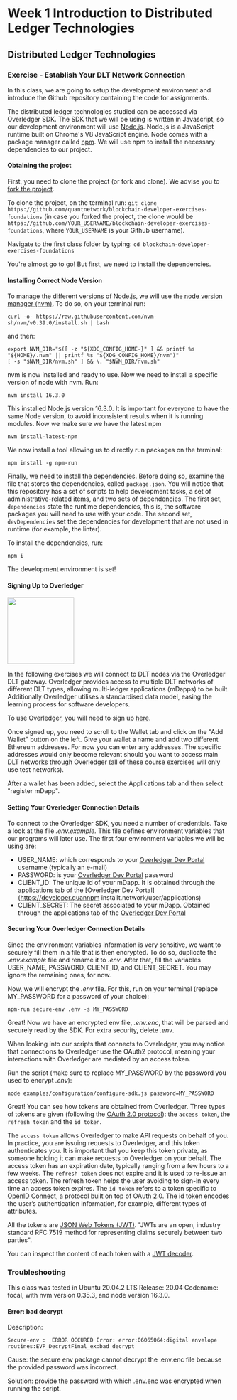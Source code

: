 # Week 1 Introduction to Distributed Ledger Technologies

## Distributed Ledger Technologies

### Exercise - Establish Your DLT Network Connection

In this class, we are going to setup the development environment and introduce the Github repository containing the code for assignments. 

The distributed ledger technologies studied can be accessed via Overledger SDK. The SDK that we will be using is written in Javascript, so our development environment will use [Node.js](https://nodejs.org/en/). Node.js is a JavaScript runtime built on Chrome's V8 JavaScript engine. Node comes with a package manager called [npm](https://www.npmjs.com/). We will use npm to install the necessary dependencies to our project.

#### Obtaining the project
First, you need to clone the project (or fork and clone). We advise you to [fork the project](https://docs.github.com/en/get-started/quickstart/fork-a-repo).

To clone the project, on the terminal run:
`git clone https://github.com/quantnetwork/blockchain-developer-exercises-foundations` (in case you forked the project, the clone would be `https://github.com/YOUR_USERNAME/blockchain-developer-exercises-foundations`, where `YOUR_USERNAME` is your Github username).

Navigate to the first class folder by typing:
`cd blockchain-developer-exercises-foundations`

You're almost go to go! But first, we need to install the dependencies.

#### Installing Correct Node Version

To manage the different versions of Node.js, we will use the [node version manager (nvm)](https://github.com/nvm-sh/nvm). To do so, on your terminal run:

```
curl -o- https://raw.githubusercontent.com/nvm-sh/nvm/v0.39.0/install.sh | bash
```

and then:

````
export NVM_DIR="$([ -z "${XDG_CONFIG_HOME-}" ] && printf %s "${HOME}/.nvm" || printf %s "${XDG_CONFIG_HOME}/nvm")"
[ -s "$NVM_DIR/nvm.sh" ] && \. "$NVM_DIR/nvm.sh"
````

nvm is now installed and ready to use. Now we need to install a specific version of node with nvm. Run:

```
nvm install 16.3.0
```

This installed Node.js version 16.3.0. It is important for everyone to have the same Node version, to avoid inconsistent results when it is running modules. Now we make sure we have the latest npm

```
nvm install-latest-npm
```

We now install a tool allowing us to directly run packages on the terminal:

```
npm install -g npm-run
```

Finally, we need to install the dependencies. Before doing so, examine the file that stores the dependencies, called `package.json`. You will notice that this repository has a set of scripts to help development tasks, a set of administrative-related items, and two sets of dependencies. The first set, `dependencies` state the runtime dependencies, this is, the software packages you will need to use with your code. The second set, `devDependencies` set the dependencies for development that are not used in runtime (for example, the linter).

To install the dependencies, run:

```
npm i
```

The development environment is set! 

#### Signing Up to Overledger


<img src="https://avatars1.githubusercontent.com/u/31103999?s=400&v=4" width="150">

In the following exercises we will connect to DLT nodes via the Overledger DLT gateway. Overledger provides access to multiple DLT networks of different DLT types, allowing multi-ledger applications (mDapps) to be built. Additionally Overledger utilises a standardised data model, easing the learning process for software developers.

To use Overledger, you will need to sign up [here](https://developer.quant.network/). 

Once signed up, you need to scroll to the Wallet tab and click on the "Add Wallet" button on the left. Give your wallet a name and add two different Ethereum addresses. For now you can enter any addresses. The specific addresses would only become relevant should you want to access main DLT networks through Overledger (all of these course exercises will only use test networks). 

After a wallet has been added, select the Applications tab and then select "register mDapp".

#### Setting Your Overledger Connection Details

To connect to the Overledger SDK, you need a number of credentials. Take a look at the file *.env.example.* This file defines environment variables that our programs will later use. The first four environment variables we will be using are:

- USER_NAME: which corresponds to your [Overledger Dev Portal](https://developer.quant.network/login) username (typically an e-mail)
- PASSWORD: is your [Overledger Dev Portal](https://developer.quant.network/login) password
- CLIENT_ID: The unique Id of your mDapp. It is obtained through the applications tab of the [Overledger Dev Portal](https://developer.quannpm installt.network/user/applications) 
- CLIENT_SECRET: The secret associated to your mDapp. Obtained through the applications tab of the [Overledger Dev Portal](https://developer.quant.network/user/applications) 


#### Securing Your Overledger Connection Details

Since the environment variables information is very sensitive, we want to securely fill them in a file that is then encrypted. To do so, duplicate the *.env.example* file and rename it to *.env*. After that, fill the variables USER_NAME, PASSWORD, CLIENT_ID, and CLIENT_SECRET. You may ignore the remaining ones, for now.

Now, we will encrypt the *.env* file. For this, run on your terminal (replace MY_PASSWORD for a password of your choice):

```
npm-run secure-env .env -s MY_PASSWORD
```

Great! Now we have an encrypted env file, *.env.enc*, that will be parsed and securely read by the SDK. For extra security, delete *.env*.

When looking into our scripts that connects to Overledger, you may notice that connections to Overledger use the OAuth2 protocol, meaning your interactions with Overledger are mediated by an access token.

Run the script (make sure to replace MY_PASSWORD by the password you used to encrypt *.env*):

```
node examples/configuration/configure-sdk.js password=MY_PASSWORD
```

Great! You can see how tokens are obtained from Overledger. Three types of tokens are given (following the [OAuth 2.0 protocol](https://oauth.net/2/)): the `access token`, the `refresh token` and the `id token`. 

The `access token` allows Overledger to make API requests on behalf of you. In practice, you are issuing requests to Overledger, and this token authenticates you. It is important that you keep this token private, as someone holding it can make requests to Overledger on your behalf. The access token has an expiration date, typically ranging from a few hours to a few weeks. The `refresh token` does not expire and it is used to re-issue an access token. The refresh token helps the user avoiding to sign-in every time an access token expires. The `id token` refers to a token specific to [OpenID Connect](https://openid.net/connect/), a protocol built on top of OAuth 2.0. The id token encodes the user’s authentication information, for example, different types of attributes.

All the tokens are [JSON Web Tokens (JWT)](https://en.wikipedia.org/wiki/JSON_Web_Token). "JWTs are an open, industry standard RFC 7519 method for representing claims securely between two parties".

You can inspect the content of each token with a [JWT decoder](https://jwt.io/). 


### Troubleshooting
This class was tested in  Ubuntu 20.04.2 LTS Release: 20.04 Codename: focal, with nvm version 0.35.3, and node version 16.3.0. 

#### Error: bad decrypt 

Description:

```
Secure-env :  ERROR OCCURED Error: error:06065064:digital envelope routines:EVP_DecryptFinal_ex:bad decrypt
```

Cause: the secure env package cannot decrypt the .env.enc file because the provided password was incorrect.

Solution: provide the password with which .env.enc was encrypted when running the script.

